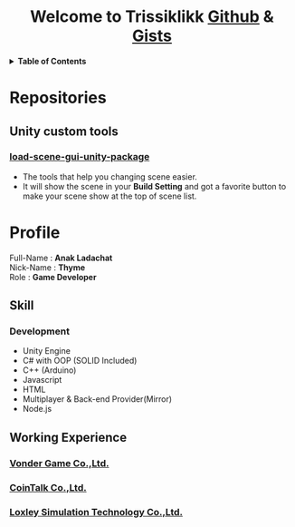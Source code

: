 <h1 align="center">
<strong>Welcome to Trissiklikk <a href="https://github.com/Trissiklikk">Github</a> & <a href="https://gist.github.com/Trissiklikk">Gists</a></strong>
</h1>

<details>
  <summary><b>Table of Contents</b></summary>
  <ol>
    <li>
      <a href="#repositories">Repositories</a>
      <ul>
        <li><a href="#unity-custom-tools">Unity custom tools</a></li>
      </ul>
    </li>
    <li>
      <a href="#profile">Profile</a>
      <ul>
        <li><a href="#skill">Skill</a></li>
      </ul>
      <ul>
        <li><a href="#working-experience">Working Experience</a></li>
      </ul>
    </li>
  </ol>
</details>

# Repositories
## Unity custom tools
### [load-scene-gui-unity-package](https://github.com/Trissiklikk/load-scene-gui-unity-package)
- The tools that help you changing scene easier.
- It will show the scene in your <b>Build Setting</b> and got a favorite button to make your scene show at the top of scene list.

# Profile
Full-Name : <b>Anak Ladachat</b> <br>
Nick-Name : <b>Thyme</b> <br>
Role : <b>Game Developer</b> <br>

## Skill
### Development
- Unity Engine
- C# with OOP (SOLID Included)
- C++ (Arduino)
- Javascript
- HTML
- Multiplayer & Back-end Provider(Mirror)
- Node.js

## Working Experience
### [Vonder Game Co.,Ltd.](https://www.facebook.com/VonderGames/)
### [CoinTalk Co.,Ltd.](https://cointalk.co.th/)
### [Loxley Simulation Technology Co.,Ltd.](https://loxsim.com/)
